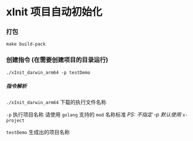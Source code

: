 # xInit 项目自动初始化

### 打包
```shell
make build-pack
```
### 创建指令 (在需要创建项目的目录运行)
```shell
./xInit_darwin_arm64 -p testDemo
```
##### 指令解析
``./xInit_darwin_arm64`` 下载的执行文件名称

``-p`` 执行项目名称 请使用 ``golang`` 支持的 ``mod`` 名称标准 *PS: 不指定 -p 默认使用* ``x-project``

``testDemo`` 生成出的项目名称